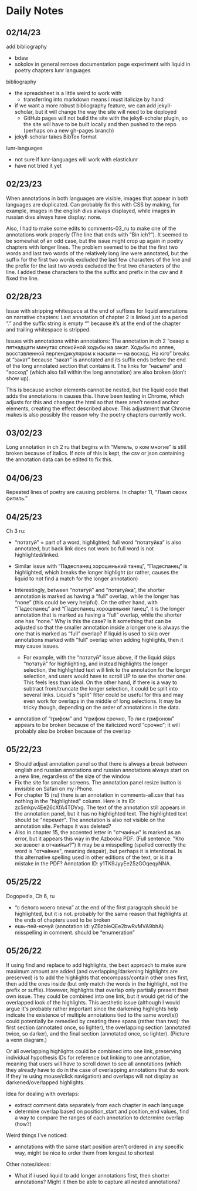 # Daily Notes

## 02/14/23
add bibliography
- bdaw
- sokolov in general
remove documentation page
experiment with liquid in poetry chapters
lunr languages

bibliography
- the spreadsheet is a little weird to work with
    - transferring into markdown means i must italicize by hand
- if we want a more robust bibliography feature, we can add jekyll-scholar, but it will change the way the site will need to be deployed
    - GitHub pages will not build the site with the jekyll-scholar plugin, so the site will have to be built locally and then pushed to the repo (perhaps on a new gh-pages branch)
- jekyll-scholar takes BibTex format

lunr-languages
- not sure if lunr-languages will work with elasticlunr
- have not tried it yet

## 02/23/23

When annotations in both languages are visible, images that appear in both languages are duplicated. Can probably fix this with CSS by making, for example, images in the english divs always displayed, while images in russian divs always have display: none.

Also, I had to make some edits to comments-03_ru to make one of the annotations work properly (The line that ends with “Bin ich?”). It seemed to be somewhat of an odd case, but the issue might crop up again in poetry chapters with longer lines. The problem seemed to be that the first two words and last two words of the relatively long line were annotated, but the suffix for the first two words excluded the last few characters of the line and the prefix for the last two words excluded the first two characters of the line. I added these characters to the the suffix and prefix in the csv and it fixed the line.


## 02/28/23

Issue with stripping whitespace at the end of suffixes for liquid annotations on narrative chapters:
Last annotation of chapter 2 is linked just to a period “.” and the suffix string is empty “” because it’s at the end of the chapter and trailing whitespace is stripped.

Issues with annotations within annotations:
The annotation in ch 2 “север в пятнадцати минутах спокойной ходьбы на закат. Ходьбы по аллее, восставленной перпендикуляром к насыпи — на восход. На юго” breaks at “закат” because “закат” is annotated and its suffix ends before the end of the long annotated section that contains it. The links for “насыпи” and “восход” (which also fall within the long annotation) are also broken (don’t show up).

This is because anchor elements cannot be nested, but the liquid code that adds the annotations in causes this. I have been testing in Chrome, which adjusts for this and changes the html so that there aren’t nested anchor elements, creating the effect described above. This adjustment that Chrome makes is also possibly the reason why the poetry chapters currently work.

## 03/02/23

Long annotation in ch 2 ru that begins with “Метель, о ком многие” is still broken because of italics. If note of this is kept, the csv or json containing the annotation data can be edited to fix this.


## 04/06/23

Repeated lines of poetry are causing problems. In chapter 11, “Ламп своих фитиль.”

## 04/25/23

Ch 3 ru:
- “потатуй” = part of a word, highlighted; full word “потатуйка” is also annotated, but back link does not work bc full word is not highlighted/linked.
- Similar issue with “Падеспанец хорошенький танец”, “Падеспанец” is highlighted, which breaks the longer highlight (or rather, causes the liquid to not find a match for the longer annotation)
- Interestingly, between “потатуй” and “потатуйка”, the shorter annotation is marked as having a “full” overlap, while the longer has “none” (this could be very helpful). On the other hand, with “Падеспанец” and “Падеспанец хорошенький танец”, it is the longer annotation that is marked as having a “full” overlap, while the shorter one has “none.” Why is this the case? Is it something that can be adjusted so that the smaller annotation inside a longer one is always the one that is marked as “full” overlap? If liquid is used to skip over annotations marked with "full" overlap when adding highlights, then it may cause issues.
    - For example, with the “потатуй” issue above, if the liquid skips “потатуй” for highlighting, and instead highlights the longer selection, the highlighted text will link to the annotation for the longer selection, and users would have to scroll UP to see the shorter one. This feels less than ideal. On the other hand, if there is a way to subtract from/truncate the longer selection, it could be split into several links. Liquid's "split" filter could be useful for this and may even work for overlaps in the middle of long selections. It may be tricky though, depending on the order of annotations in the data.

- annotation of “грифом” and “грифом срочно, То ли с грифоном” appears to be broken because of the italicized word “срочно”; it will probably also be broken because of the overlap

## 05/22/23

- Should adjust annotation panel so that there is always a break between english and russian annotations and russian annotations always start on a new line, regardless of the size of the window
- Fix the site for smaller screens. The annotation panel resize button is invisible on Safari on my iPhone.
- For chapter 15 (ru) there is an annotation in comments-all.csv that has nothing in the "highlighted" column. Here is its ID: zc5mkpv4Ee26cXfA4TDVxg. The text of the annotation still appears in the annotation panel, but it has no highlighted text. The highlighted text should be "перемет". The annotation is also not visible on the annotation site. Perhaps it was deleted?
- Also in chapter 15, the accented letter in "отчаи́ньи" is marked as an error, but it appears this way in the Azbooka PDF. (Full sentence: "Кто же взвоет в отчаи́ньи?") It may be a misspelling (spelled correctly the word is "отча́яние", meaning despair), but perhaps it is intentional. Is this alternative spelling used in other editions of the text, or is it a mistake in the PDF? Annotation ID: y1TK9JyyEe25zGOqeqyNNA.

## 05/25/22

Dogopedia, Ch 6, ru
- “с белого моего плеча” at the end of the first paragraph should be highlighted, but it is not. probably for the same reason that highlights at the ends of chapters used to be broken
- ешь-пей-ночуй (annotation id: yZBzbIeQEe2bwRvMVA9bhA) misspelling in comment. should be “enumeration”

## 05/26/22

If using find and replace to add highlights, the best approach to make sure maximum amount are added (and overlapping/darkening highlights are preserved) is to add the highlights that encompass/contain other ones first, then add the ones inside (but only match the words in the highlight, not the prefix or suffix). However, highlights that overlap only partially present their own issue. They could be combined into one link, but it would get rid of the overlapped look of the highlights. This aesthetic issue (although I would argue it's probably rather important since the darkening highlights help indicate the existence of multiple annotations tied to the same word(s)) could potentially be remedied by creating three spans (rather than two): the first section (annotated once, so lighter), the overlapping section (annotated twice, so darker), and the final section (annotated once, so lighter). (Picture a venn diagram.)

Or all overlapping highlights could be combined into one link, preserving individual hypothesis IDs for reference but linking to one annotation, meaning that users will have to scroll down to see all annotations (which they already have to do in the case of overlapping annotations that do work if they're using mouse/click navigation) and overlaps will not display as darkened/overlapped highlights.

Idea for dealing with overlaps:
- extract comment data separately from each chapter in each language
- determine overlap based on position_start and position_end values, find a way to compare the ranges of each annotation to determine overlap (how?)

Weird things I've noticed:
- annotations with the same start position aren't ordered in any specific way, might be nice to order them from longest to shortest

Other notes/ideas:
- What if i used liquid to add longer annotations first, then shorter annotations? Might it then be able to capture all nested annotations?